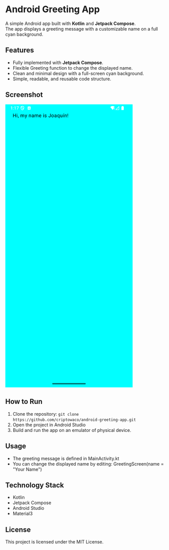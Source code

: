 # Android Greeting App

A simple Android app built with **Kotlin** and **Jetpack Compose**.  
The app displays a greeting message with a customizable name on a full cyan background.

## Features

- Fully implemented with **Jetpack Compose**.
- Flexible Greeting function to change the displayed name.
- Clean and minimal design with a full-screen cyan background.
- Simple, readable, and reusable code structure.

## Screenshot

<img src="screenshot.png" alt="App Screenshot" width="400"/>

## How to Run

1. Clone the repository: `git clone https://github.com/criptowaco/android-greeting-app.git`
2. Open the project in Android Studio
3. Build and run the app on an emulator of physical device.

## Usage

- The greeting message is defined in MainActivity.kt
- You can change the displayed name by editing: GreetingScreen(name = "Your Name")

## Technology Stack

- Kotlin
- Jetpack Compose
- Android Studio
- Material3

## License

This project is licensed under the MIT License.
